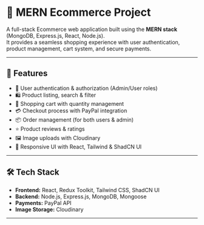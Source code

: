 # 🛒 MERN Ecommerce Project

A full-stack Ecommerce web application built using the **MERN stack** (MongoDB, Express.js, React, Node.js).  
It provides a seamless shopping experience with user authentication, product management, cart system, and secure payments.

---

## 🚀 Features
- 🔑 User authentication & authorization (Admin/User roles)
- 🛍️ Product listing, search & filter
- 🛒 Shopping cart with quantity management
- 💳 Checkout process with PayPal integration
- 📦 Order management (for both users & admin)
- ⭐ Product reviews & ratings
- 🖼️ Image uploads with Cloudinary
- 📱 Responsive UI with React, Tailwind & ShadCN UI

---

## 🛠️ Tech Stack
- **Frontend:** React, Redux Toolkit, Tailwind CSS, ShadCN UI
- **Backend:** Node.js, Express.js, MongoDB, Mongoose
- **Payments:** PayPal API
- **Image Storage:** Cloudinary

---


